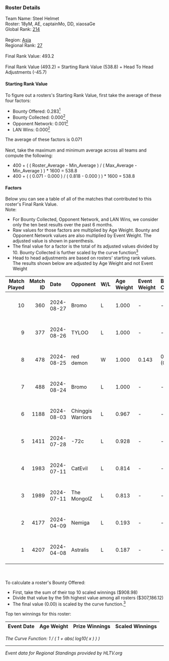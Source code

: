 ### Roster Details<br />
Team Name: Steel Helmet<br />
Roster: 18yM, AE, captainMo, DD, xiaosaGe<br />
Global Rank: [214](../../standings_global_2024_09_07.md)<br />
<br />
Region: [Asia]( ../../standings_asia_2024_09_07.md)<br />
Regional Rank: [27]( ../../standings_asia_2024_09_07.md)<br />
<br />
Final Rank Value:  493.2<br />
<br />
Final Rank Value (493.2) = Starting Rank Value (538.8) + Head To Head Adjustments (-45.7)<br />

#### Starting Rank Value<br />
To figure out a rosters's Starting Rank Value, first take the average of these four factors:<br />
- Bounty Offered: 0.283[<sup>1</sup>](#table2)
- Bounty Collected: 0.000[<sup>2</sup>](#table1)
- Opponent Network: 0.001[<sup>2</sup>](#table1)
- LAN Wins: 0.000[<sup>2</sup>](#table1)

The average of these factors is 0.071<br />
<br />
Next, take the maximum and minimum average across all teams and compute the following:<br />
- 400 + ( ( Roster_Average - Min_Average ) / ( Max_Average - Min_Average ) ) * 1600 = 538.8
- 400 + ( ( 0.071 - 0.000 ) / ( 0.818 - 0.000 ) ) * 1600 = 538.8


#### Factors<br />
Below you can see a table of all of the matches that contributed to this roster's Final Rank Value.<br />
Note:<br />

- For Bounty Collected, Opponent Network, and LAN Wins, we consider only the ten best results over the past 6 months.
- Raw values for those factors are multiplied by Age Weight. Bounty and Opponent Network values are also multiplied by Event Weight. The adjusted value is shown in parenthesis.
- The final value for a factor is the total of its adjusted values divided by 10. Bounty Collected is further scaled by the curve function[<sup>3</sup>](#curveFunction)
- Head to head adjustments are based on rosters' starting rank values. The results shown below are adjusted by Age Weight and not Event Weight
<span id="table1"></span><br />


| Match Played | Match ID | Date       | Opponent          | W/L | Age Weight | Event Weight | Bounty Collected | Opponent Network | LAN Wins  | H2H Adj. | Roster                            |
| -: | -: | :- | :- | :- | :- | :- | :- | :- | :- | -: | :- |
|           10 |      360 | 2024-08-27 | Bromo             | L   | 1.000      | -            | -                | -                | -         |   -13.85 | 18yM, AE, captainMo, DD, xiaosaGe |
|            9 |      377 | 2024-08-26 | TYLOO             | L   | 1.000      | -            | -                | -                | -         |    -2.15 | 18yM, AE, captainMo, DD, xiaosaGe |
|            8 |      478 | 2024-08-25 | red demon         | W   | 1.000      | 0.143        | 0.000 (0.000)    | 0.039 (0.006)    | 0 (0.000) |    11.08 | 18yM, AE, captainMo, DD, xiaosaGe |
|            7 |      488 | 2024-08-24 | Bromo             | L   | 1.000      | -            | -                | -                | -         |   -14.72 | 18yM, AE, captainMo, DD, xiaosaGe |
|            6 |     1188 | 2024-08-03 | Chinggis Warriors | L   | 0.967      | -            | -                | -                | -         |    -3.57 | 18yM, AE, captainMo, DD, xiaosaGe |
|            5 |     1411 | 2024-07-28 | -72c              | L   | 0.928      | -            | -                | -                | -         |   -10.72 | 18yM, AE, captainMo, DD, xiaosaGe |
|            4 |     1983 | 2024-07-11 | CatEvil           | L   | 0.814      | -            | -                | -                | -         |   -11.50 | 18yM, AE, captainMo, DD, xiaosaGe |
|            3 |     1989 | 2024-07-11 | The MongolZ       | L   | 0.813      | -            | -                | -                | -         |    -0.02 | 18yM, AE, captainMo, DD, xiaosaGe |
|            2 |     4177 | 2024-04-09 | Nemiga            | L   | 0.193      | -            | -                | -                | -         |    -0.17 | 18yM, AE, captainMo, DD, xiaosaGe |
|            1 |     4207 | 2024-04-08 | Astralis          | L   | 0.187      | -            | -                | -                | -         |    -0.02 | 18yM, AE, captainMo, DD, xiaosaGe |

<br />
<span id="table2"></span><br />
To calculate a roster's Bounty Offered:<br />

- First, take the sum of their top 10 scaled winnings ($908.98)
- Divide that value by the 5th highest value among all rosters ($307,186.12)
- The final value (0.00) is scaled by the curve function.[<sup>3</sup>](#curveFunction)

Top ten winnings for this roster:<br />

| Event Date | Age Weight | Prize Winnings | Scaled Winnings |
| :- | -: | :- | :- |


<span id="curveFunction"></span>_The Curve Function: 1 / ( 1 + abs( log10( x ) ) )_<br />

---
_Event data for Regional Standings provided by HLTV.org_<br />
